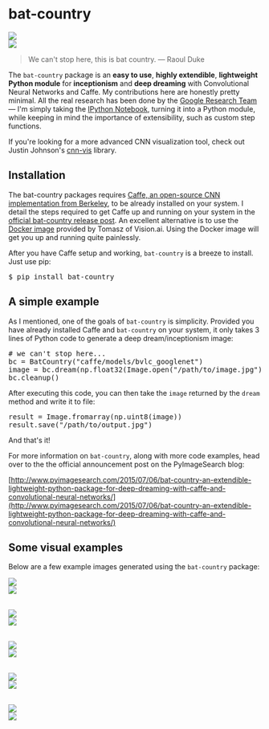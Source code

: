 # bat-country
<img src="initial_images/fear_and_loathing/fal_01.jpg?raw=true" style="max-width: 300px;"/><br/>
<img src="examples/output/fear_and_loathing/conv2_3x3_fal_01.jpg?raw=true" style="max-width: 300px;"/>
> We can't stop here, this is bat country. &mdash; Raoul Duke

The `bat-country` package is an **easy to use**, **highly extendible**, **lightweight Python module** for **inceptionism** and **deep dreaming** with Convolutional Neural Networks and Caffe. My contributions here are honestly pretty minimal. All the real research has been done by the [Google Research Team](http://googleresearch.blogspot.com/2015/06/inceptionism-going-deeper-into-neural.html) &mdash; I'm simply taking the [IPython Notebook](https://github.com/google/deepdream/blob/master/dream.ipynb), turning it into a Python module, while keeping in mind the importance of extensibility, such as custom step functions.

If you're looking for a more advanced CNN visualization tool, check out Justin Johnson's [cnn-vis](https://github.com/jcjohnson/cnn-vis) library.

## Installation
The bat-country packages requires [Caffe, an open-source CNN implementation from Berkeley](http://caffe.berkeleyvision.org/), to be already installed on your system. I detail the steps required to get Caffe up and running on your system in the [official bat-country release post](http://www.pyimagesearch.com/2015/07/06/bat-country-an-extendible-lightweight-python-package-for-deep-dreaming-with-caffe-and-convolutional-neural-networks/). An excellent alternative is to use the [Docker image](https://github.com/VISIONAI/clouddream) provided by Tomasz of Vision.ai. Using the Docker image will get you up and running quite painlessly.

After you have Caffe setup and working, `bat-country` is a breeze to install. Just use pip:

<pre>$ pip install bat-country</pre>

## A simple example
As I mentioned, one of the goals of `bat-country` is simplicity. Provided you have already installed Caffe and `bat-country` on your system, it only takes 3 lines of Python code to generate a deep dream/inceptionism image:

<pre># we can't stop here...
bc = BatCountry("caffe/models/bvlc_googlenet")
image = bc.dream(np.float32(Image.open("/path/to/image.jpg")))
bc.cleanup()</pre>

After executing this code, you can then take the `image` returned by the `dream` method and write it to file:

<pre>result = Image.fromarray(np.uint8(image))
result.save("/path/to/output.jpg")</pre>

And that's it!

For more information on `bat-country`, along with more code examples, head over to the the official announcement post on the PyImageSearch blog:

[http://www.pyimagesearch.com/2015/07/06/bat-country-an-extendible-lightweight-python-package-for-deep-dreaming-with-caffe-and-convolutional-neural-networks/](http://www.pyimagesearch.com/2015/07/06/bat-country-an-extendible-lightweight-python-package-for-deep-dreaming-with-caffe-and-convolutional-neural-networks/)

## Some visual examples
Below are a few example images generated using the `bat-country` package:

<img src="initial_images/fear_and_loathing/fal_03.jpg?raw=true" style="max-width: 500px;"/><br/>
<img src="examples/output/fear_and_loathing/inception_4c_output_fal_03.jpg?raw=true" style="max-width: 500px;"/><br/><br/>

<img src="initial_images/the_matrix/matrix_01.jpg?raw=true" style="max-width: 500px;"/><br/>
<img src="examples/output/the_matrix/conv2_3x3_matrix_01.jpg?raw=true" style="max-width: 500px;"/><br/><br/>

<img src="initial_images/jurassic_park/jp_06.jpg?raw=true" style="max-width: 500px;"/><br/>
<img src="examples/output/jurassic_park/conv2_3x3_jp_06.jpg?raw=true" style="max-width: 500px;"/><br/><br/>

<img src="initial_images/jurassic_park/jp_01.jpg?raw=true" style="max-width: 500px;"/><br/>
<img src="examples/output/jurassic_park/conv2_3x3_jp_01.jpg?raw=true" style="max-width: 500px;"/><br/><br/>

<img src="initial_images/jurassic_park/jp_03.jpg?raw=true" style="max-width: 500px;"/><br/>
<img src="examples/output/jurassic_park/conv2_3x3_jp_03.jpg?raw=true" style="max-width: 500px;"/><br/><br/>